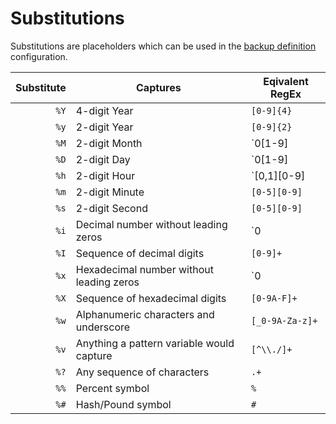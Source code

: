 # Substitutions

Substitutions are placeholders which can be used in the [backup definition](overview) configuration.

Substitute | Captures | Eqivalent RegEx
 --: | --- | ---
`%Y` | 4-digit Year | `[0-9]{4}`
`%y` | 2-digit Year | `[0-9]{2}`
`%M` | 2-digit Month | `0[1-9]|1[0-2]`
`%D` | 2-digit Day | `0[1-9]|[1,2][0-9]|3[0,1]`
`%h` | 2-digit Hour | `[0,1][0-9]|2[0-3]`
`%m` | 2-digit Minute | `[0-5][0-9]`
`%s` | 2-digit Second | `[0-5][0-9]`
`%i` | Decimal number without leading zeros | `0|[1-9][0-9]*`
`%I` | Sequence of decimal digits | `[0-9]+`
`%x` | Hexadecimal number without leading zeros | `0|[1-9A-Fa-f][0-9A-Fa-f]*`
`%X` | Sequence of hexadecimal digits | `[0-9A-F]+`
`%w` | Alphanumeric characters and underscore | `[_0-9A-Za-z]+`
`%v` | Anything a pattern variable would capture | `[^\\./]+`
`%?` | Any sequence of characters | `.+`
`%%` | Percent symbol | `%`
`%#` | Hash/Pound symbol | `#`

